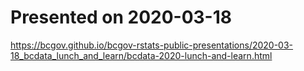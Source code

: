 <!-- 
<a id="devex-badge" rel="Exploration" href="https://github.com/BCDevExchange/assets/blob/master/README.md"><img alt="Being designed and built, but in the lab. May change, disappear, or be buggy." style="border-width:0" src="https://assets.bcdevexchange.org/images/badges/exploration.svg" title="Being designed and built, but in the lab. May change, disappear, or be buggy." /></a>
-->

Presented on 2020-03-18
============================

https://bcgov.github.io/bcgov-rstats-public-presentations/2020-03-18_bcdata_lunch_and_learn/bcdata-2020-lunch-and-learn.html
